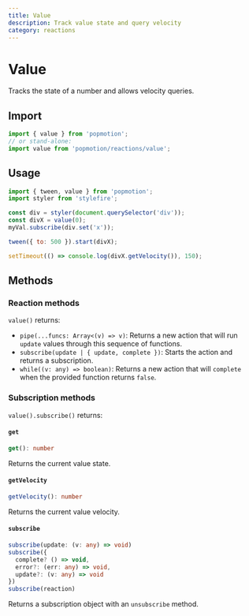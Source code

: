 ```yaml
---
title: Value
description: Track value state and query velocity
category: reactions
---
```


# Value

Tracks the state of a number and allows velocity queries.

## Import

```javascript
import { value } from 'popmotion';
// or stand-alone:
import value from 'popmotion/reactions/value';
```

## Usage

```javascript
import { tween, value } from 'popmotion';
import styler from 'stylefire';

const div = styler(document.querySelector('div'));
const divX = value(0);
myVal.subscribe(div.set('x'));

tween({ to: 500 }).start(divX);

setTimeout(() => console.log(divX.getVelocity()), 150);
```

## Methods

### Reaction methods

`value()` returns:

- `pipe(...funcs: Array<(v) => v)`: Returns a new action that will run `update` values through this sequence of functions.
- `subscribe(update | { update, complete })`: Starts the action and returns a subscription.
- `while((v: any) => boolean)`: Returns a new action that will `complete` when the provided function returns `false`.

### Subscription methods

`value().subscribe()` returns:

#### `get`

```typescript
get(): number
```

Returns the current value state.

#### `getVelocity`

```typescript
getVelocity(): number
```

Returns the current value velocity.

#### `subscribe`

```typescript
subscribe(update: (v: any) => void)
subscribe({
  complete? () => void,
  error?: (err: any) => void,
  update?: (v: any) => void
})
subscribe(reaction)
```

Returns a subscription object with an `unsubscribe` method.
